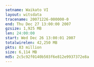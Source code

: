 ```yaml
---
setname: Waikato VI
layout: witsdata
tracename: 20071226-000000-0
end: Thu Dec 27 13:00:00 2007
gzsize: 1,925 MB
len: 24:00:00
start: Wed Dec 26 13:00:01 2007
totalwirelen: 42,250 MB
pkts: 83 million
size: 6,114 MB
md5: 2c5c92f0140b503f6e812e9937372e8a
---
```


